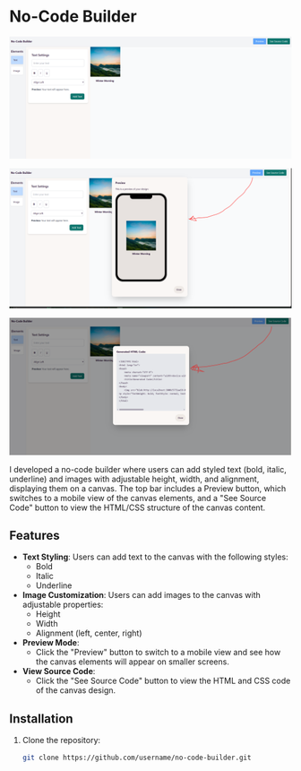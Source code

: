 # No-Code Builder

![No-Code Builder Preview](./public/canvas.png)

![No-Code Builder Preview](./public/preview.png)

![No-Code Builder Preview](./public/generatedHTML.png)

I developed a no-code builder where users can add styled text (bold, italic, underline) and images with adjustable height, width, and alignment, displaying them on a canvas. The top bar includes a Preview button, which switches to a mobile view of the canvas elements, and a "See Source Code" button to view the HTML/CSS structure of the canvas content.

## Features

- **Text Styling**: Users can add text to the canvas with the following styles:
  - Bold
  - Italic
  - Underline
- **Image Customization**: Users can add images to the canvas with adjustable properties:
  - Height
  - Width
  - Alignment (left, center, right)
- **Preview Mode**:
  - Click the "Preview" button to switch to a mobile view and see how the canvas elements will appear on smaller screens.
- **View Source Code**:
  - Click the "See Source Code" button to view the HTML and CSS code of the canvas design.

## Installation

1. Clone the repository:
   ```bash
   git clone https://github.com/username/no-code-builder.git
   ```
